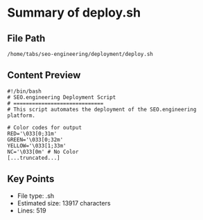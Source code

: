 # Summary of deploy.sh
  
## File Path
`/home/tabs/seo-engineering/deployment/deploy.sh`

## Content Preview
```
#!/bin/bash
# SEO.engineering Deployment Script
# =============================
# This script automates the deployment of the SEO.engineering platform.

# Color codes for output
RED='\033[0;31m'
GREEN='\033[0;32m'
YELLOW='\033[1;33m'
NC='\033[0m' # No Color
[...truncated...]
```

## Key Points
- File type: .sh
- Estimated size: 13917 characters
- Lines: 519
